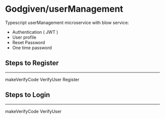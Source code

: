 # Godgiven/userManagement

Typescript userManagement microservice with blow service:

- Authentication ( JWT )
- User profile
- Reset Password
- One time password

## Steps to Register

---------

makeVerifyCode
VerifyUser
Register

## Steps to Login

---------

makeVerifyCode
VerifyUser
